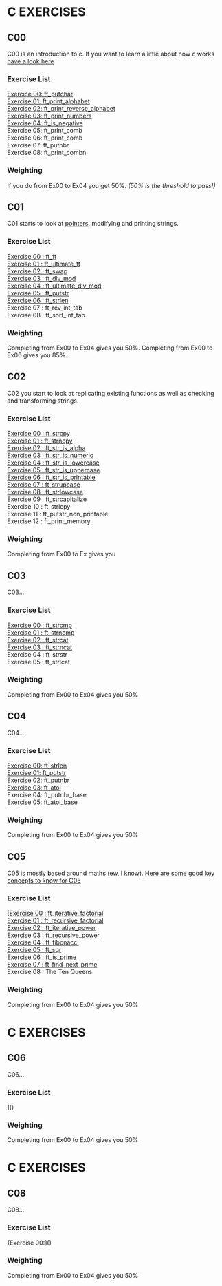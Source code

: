 # C EXERCISES

## C00
C00 is an introduction to c. If you want to learn a little about how c works [have a look here](https://github.com/knbyte/42_Piscine_2024/blob/main/Extra%20Resources/Learning-c.md)

### Exercise List
[Exercice 00: ft_putchar](https://github.com/kaiaydan/42_Piscine_2024/blob/main/Exercises/C00-Ex00-ft_putchar.c)<br />
[Exercise 01: ft_print_alphabet](https://github.com/kaiaydan/42_Piscine_2024/blob/main/Exercises/C00-Ex01-ft_print_alphabet.c)<br />
[Exercise 02: ft_print_reverse_alphabet](https://github.com/kaiaydan/42_Piscine_2024/blob/main/Exercises/C00-Ex02-ft_print_reverse_alphabet.c)<br />
[Exercise 03: ft_print_numbers](https://github.com/kaiaydan/42_Piscine_2024/blob/main/Exercises/C00-Ex03-ft_print_numbers.c)<br />
[Exercise 04: ft_is_negative](https://github.com/kaiaydan/42_Piscine_2024/blob/main/Exercises/C00-Ex04-ft_is_negative.c)<br />
Exercise 05: ft_print_comb<br />
Exercise 06: ft_print_comb<br />
Exercise 07: ft_putnbr<br />
Exercise 08: ft_print_combn<br />

### Weighting
If you do from Ex00 to Ex04 you get 50%. *(50% is the threshold to pass!)*

## C01
C01 starts to look at [pointers](), modifying and printing strings.

### Exercise List
[Exercise 00 : ft_ft]()<br />
[Exercise 01 : ft_ultimate_ft]()<br />
[Exercise 02 : ft_swap]()<br />
[Exercise 03 : ft_div_mod]()<br />
[Exercise 04 : ft_ultimate_div_mod]()<br />
[Exercise 05 : ft_putstr]()<br />
[Exercise 06 : ft_strlen]()<br />
Exercise 07 : ft_rev_int_tab<br />
Exercise 08 : ft_sort_int_tab<br />

### Weighting
Completing from Ex00 to Ex04 gives you 50%.
Completing from Ex00 to Ex06 gives you 85%.

## C02
C02 you start to look at replicating existing functions as well as checking and transforming strings.

### Exercise List
[Exercise 00 : ft_strcpy]()<br />
[Exercise 01 : ft_strncpy]()<br />
[Exercise 02 : ft_str_is_alpha]()<br />
[Exercise 03 : ft_str_is_numeric]()<br />
[Exercise 04 : ft_str_is_lowercase]()<br />
[Exercise 05 : ft_str_is_uppercase]()<br />
[Exercise 06 : ft_str_is_printable]()<br />
[Exercise 07 : ft_strupcase]()<br />
[Exercise 08 : ft_strlowcase]()<br />
Exercise 09 : ft_strcapitalize<br />
Exercise 10 : ft_strlcpy<br />
Exercise 11 : ft_putstr_non_printable<br />
Exercise 12 : ft_print_memory<br />

### Weighting
Completing from Ex00 to Ex gives you 

## C03
C03...

### Exercise List
[Exercise 00 : ft_strcmp](https://github.com/knbyte/42_Piscine_2024/blob/main/Exercises/C03-Ex00-ft_strcmp.c) <br />
[Exercise 01 : ft_strncmp](https://github.com/knbyte/42_Piscine_2024/blob/main/Exercises/C03-Ex01-ft_strncmp.c) <br />
[Exercise 02 : ft_strcat](https://github.com/knbyte/42_Piscine_2024/blob/main/Exercises/C03-Ex02-ft_strcat.c)<br />
[Exercise 03 : ft_strncat](https://github.com/knbyte/42_Piscine_2024/blob/main/Exercises/C03-Ex03-ft_strncat.c) <br />
Exercise 04 : ft_strstr<br />
Exercise 05 : ft_strlcat <br />


### Weighting
Completing from Ex00 to Ex04 gives you 50%

## C04
C04...

### Exercise List
[Exercise 00: ft_strlen](https://github.com/knbyte/42_Piscine_2024/blob/main/Exercises/C04-Ex00-ft_strlen.c)<br />
[Exercise 01: ft_putstr](https://github.com/knbyte/42_Piscine_2024/blob/main/Exercises/C04-Ex01-ft_putstr.c)<br />
[Exercise 02: ft_putnbr](https://github.com/knbyte/42_Piscine_2024/blob/main/Exercises/C04-Ex02-ft_putnbr.c)<br />
[Exercise 03: ft_atoi](https://github.com/knbyte/42_Piscine_2024/blob/main/Exercises/C04-Ex03-ft_atoi.c)<br />
Exercise 04: ft_putnbr_base <br />
Exercise 05: ft_atoi_base <br />

### Weighting
Completing from Ex00 to Ex04 gives you 50%

## C05
C05 is mostly based around maths (ew, I know).
[Here are some good key concepts to know for C05](https://github.com/knbyte/42_Piscine_2024/blob/main/Extra%20Resources/C05Concepts.md)

### Exercise List
[[Exercise 00 : ft_iterative_factorial](https://github.com/knbyte/42_Piscine_2024/blob/main/Exercises/C05-Ex00-ft_iterative_factorial.c)<br />
[Exercise 01 : ft_recursive_factorial](https://github.com/knbyte/42_Piscine_2024/blob/main/Exercises/C05-Ex01-ft_recursive_factorial.c)<br />
[Exercise 02 : ft_iterative_power](https://github.com/knbyte/42_Piscine_2024/blob/main/Exercises/C05-Ex02-ft_iterative_power.c)<br />
[Exercise 03 : ft_recursive_power](https://github.com/knbyte/42_Piscine_2024/blob/main/Exercises/C05-Ex03-ft_recursive_power.c)<br />
[Exercise 04 : ft_fibonacci](https://github.com/knbyte/42_Piscine_2024/blob/main/Exercises/C05-Ex04-ft_fibonacci.c)<br />
[Exercise 05 : ft_sqr](https://github.com/knbyte/42_Piscine_2024/blob/main/Exercises/C05-Ex05-ft_sqrt.c)<br />
[Exercise 06 : ft_is_prime](https://github.com/knbyte/42_Piscine_2024/blob/main/Exercises/C05-Ex06-ft_is_prime.c)<br />
[Exercise 07 : ft_find_next_prime](https://github.com/knbyte/42_Piscine_2024/blob/main/Exercises/C05-Ex07-ft_find_next_prime.c)<br />
Exercise 08 : The Ten Queens<br />

### Weighting
Completing from Ex00 to Ex04 gives you 50%

# C EXERCISES
## C06
C06...

### Exercise List
]()<br />

### Weighting
Completing from Ex00 to Ex04 gives you 50%

# C EXERCISES
## C08
C08...

### Exercise List
{Exercise 00:]()<br />

### Weighting
Completing from Ex00 to Ex04 gives you 50%

